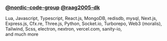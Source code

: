 ### [@nordic-code-group](https://github.com/nordic-code-group) [@raag2005-dk](https://github.com/raag2005-dk)

Lua, Javascript, Typescript, React.js, MongoDB, redisdb, mysql, Next.js, Express.js, Cfx.re, Three.js, Python, Socket.io, Turborepo, Web3 (moralis), Tailwind, Scss, electron, nextron, vercel.com, sanity-io,<br/> and much more
